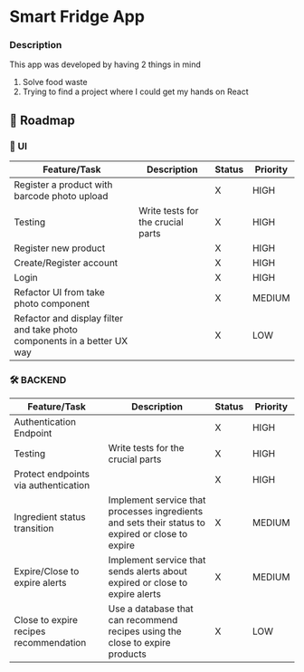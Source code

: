 # Smart Fridge App

### Description
This app was developed by having 2 things in mind
1. Solve food waste
2. Trying to find a project where I could get my hands on React

## 🚧 Roadmap

### 🎨 UI

| Feature/Task                                                             | Description                       | Status | Priority |
|--------------------------------------------------------------------------|-----------------------------------|--------|----------|
| Register a product with barcode photo upload                             |                                   | X      | HIGH     |
| Testing                                                                  | Write tests for the crucial parts | X      | HIGH     |
| Register new product                                                     |                                   | X      | HIGH     |
| Create/Register account                                                  |                                   | X      | HIGH     |
| Login                                                                    |                                   | X      | HIGH     |
| Refactor UI from take photo component                                    |                                   | X      | MEDIUM   |
| Refactor and display filter and take photo components in a better UX way |                                   | X      | LOW      |

### 🛠 BACKEND

| Feature/Task                           | Description                                                                                      | Status | Priority |
|----------------------------------------|--------------------------------------------------------------------------------------------------|--------|----------|
| Authentication Endpoint                |                                                                                                  | X      | HIGH     |
| Testing                                | Write tests for the crucial parts                                                                | X      | HIGH     |
| Protect endpoints via authentication   |                                                                                                  | X      | HIGH     |
| Ingredient status transition           | Implement service that processes ingredients and sets their status to expired or close to expire | X      | MEDIUM   |
| Expire/Close to expire alerts          | Implement service that sends alerts about expired or close to expire alerts                      | X      | MEDIUM   |
| Close to expire recipes recommendation | Use a database that can recommend recipes using the close to expire products                     | X      | LOW      |

